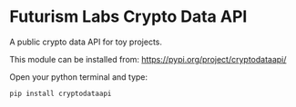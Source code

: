 # Futurism Labs Crypto Data API

A public crypto data API for toy projects.

This module can be installed from: https://pypi.org/project/cryptodataapi/

Open your python terminal and type:

```bash
pip install cryptodataapi
```